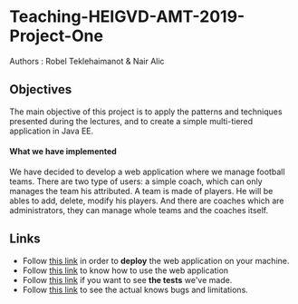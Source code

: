 # Teaching-HEIGVD-AMT-2019-Project-One

Authors : Robel Teklehaimanot & Nair Alic

## Objectives

The main objective of this project is to apply the patterns and techniques presented during the lectures, and to create a simple multi-tiered application in Java EE.

#### What we have implemented 

We have decided to develop a web application where we manage football teams. There are two type of users: a simple coach, which can only manages the team his attributed. A team is made of players. He will be ables to add, delete, modify his players. And there are coaches which are administrators, they can manage whole teams and the coaches itself.

## Links

- Follow [this link](./README_deployment.md) in order to **deploy** the web application on your machine.
- Follow [this link](./README_usability.md) to know how to use the web application
- Follow [this link](./README_tests.md) if you want to see **the tests** we've made.
- Follow [this link](./README_usability.md) to see the actual knows bugs and limitations.



